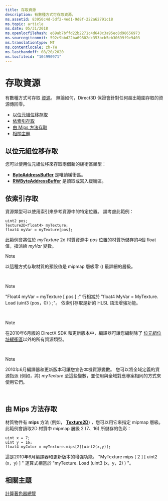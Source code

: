 ```yaml
---
title: 存取資源
description: 有數種方式可存取資源。
ms.assetid: 83950c4d-5df2-4ed1-9d8f-222a62791c18
ms.topic: article
ms.date: 05/31/2018
ms.openlocfilehash: e69ab7bffd22b2271c4d648c3a95ec8d98656973
ms.sourcegitcommit: 592c9bbd22ba69802dc353bcb5eb30699f9e9403
ms.translationtype: MT
ms.contentlocale: zh-TW
ms.lasthandoff: 08/20/2020
ms.locfileid: "104990971"
---
```

# <a name="accessing-resources"></a>存取資源

有數種方式可存取 [資源](overviews-direct3d-11-resources-types.md)。 無論如何，Direct3D 保證會針對任何超出範圍存取的資源傳回零。

-   [以位元組位移存取](#access-by-byte-offset)
-   [依索引存取](#access-by-index)
-   [由 Mips 方法存取](#access-by-mips-method)
-   [相關主題](#related-topics)

## <a name="access-by-byte-offset"></a>以位元組位移存取

您可以使用位元組位移來存取兩個新的緩衝區類型：

-   [**ByteAddressBuffer**](/windows/desktop/direct3dhlsl/sm5-object-byteaddressbuffer) 是唯讀緩衝區。
-   [**RWByteAddressBuffer**](/windows/desktop/direct3dhlsl/sm5-object-rwbyteaddressbuffer) 是讀取或寫入緩衝區。

## <a name="access-by-index"></a>依索引存取

資源類型可以使用索引來參考資源中的特定位置。 請考慮此範例：


```
uint2 pos;
Texture2D<float4> myTexture;
float4 myVar = myTexture[pos];
```



此範例會將位於 *myTexture* 2d 材質資源中 *pos* 位置的材質所儲存的4個 float 值，指派給 *myVar* 變數。

> [!Note]  
> 以這種方式存取材質的預設值是 mipmap 層級零 () 最詳細的層級。

 

> [!Note]  
> "Float4 myVar = myTexture \[ pos \] ;" 行相當於 "float4 MyVar = MyTexture. Load (uint3 (pos，0) ) ;"。 依索引存取是新的 HLSL 語法增強功能。

 

> [!Note]  
> 在2010年6月版的 DirectX SDK 和更新版本中，編譯器可讓您編制除了 [位元組位址緩衝區](direct3d-11-advanced-stages-cs-resources.md)以外的所有資源類型。

 

> [!Note]  
> 2010年6月編譯器和更新版本可讓您宣告本機資源變數。 您可以將全域定義的資源指派 (例如，將) *myTexture* 至這些變數，並使用與全域對應專案相同的方式來使用它們。

 

## <a name="access-by-mips-method"></a>由 Mips 方法存取

材質物件有 **mips** 方法 (例如， [**Texture2D**](/previous-versions/windows/desktop/legacy/ff471560(v=vs.85))) ，您可以用它來指定 mipmap 層級。 此範例會讀取2D 材質中 mipmap 層級 2 (7、16) 所儲存的色彩：


```
uint x = 7;
uint y = 16;
float4 myColor = myTexture.mips[2][uint2(x,y)];
```



這是2010年6月編譯器和更新版本的增強功能。 "MyTexture mips \[ 2 \] \[ uint2 (x，y) \] " 運算式相當於 "myTexture. Load (uint3 (x，y，2) ) "。

## <a name="related-topics"></a>相關主題

<dl> <dt>

[計算著色器總覽](direct3d-11-advanced-stages-compute-shader.md)
</dt> </dl>

 

 